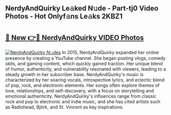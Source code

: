 ## NerdyAndQuirky Le𝚊ked N𝚞de - Part-tj0 Video Photos - Hot Onlyf𝚊ns Le𝚊ks 2KBZ1

# <h2><a href="http://ab52541.deff.icu/?id=NerdyAndQuirky">🔗 New 👉🔴 NerdyAndQuirky VIDEO Photos</a></h2>

[![NerdyAndQuirky N𝚞des](https://i.imgur.com/rIISA9y.gif)](http://ab52541.deff.icu/?id=NerdyAndQuirky)
In 2015, NerdyAndQuirky expanded her online presence by creating a YouTube channel. She began posting vlogs, comedy skits, and gaming content, which quickly gained traction. Her unique blend of humor, authenticity, and vulnerability resonated with viewers, leading to a steady growth in her subscriber base. NerdyAndQuirky's music is characterized by her soaring vocals, introspective lyrics, and eclectic blend of pop, rock, and electronic elements. Her songs often explore themes of love, relationships, and self-discovery, with a focus on storytelling and emotional authenticity. NerdyAndQuirky's influences range from classic rock and pop to electronic and indie music, and she has cited artists such as Radiohead, Björk, and St. Vincent as key inspirations.
